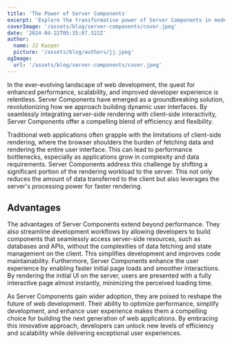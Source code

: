 ```yaml
---
title: 'The Power of Server Components'
excerpt: 'Explore the transformative power of Server Components in modern web development. This innovative approach redefines how we build dynamic user interfaces, offering a compelling blend of performance, scalability, and developer experience. Join us as we delve into the advantages of Server Components and how they are reshaping the future of web applications.'
coverImage: '/assets/blog/server-components/cover.jpeg'
date: '2024-04-22T05:35:07.322Z'
author:
  name: JJ Kasper
  picture: '/assets/blog/authors/jj.jpeg'
ogImage:
  url: '/assets/blog/server-components/cover.jpeg'
---
```


In the ever-evolving landscape of web development, the quest for enhanced performance, scalability, and improved developer experience is relentless. Server Components have emerged as a groundbreaking solution, revolutionizing how we approach building dynamic user interfaces. By seamlessly integrating server-side rendering with client-side interactivity, Server Components offer a compelling blend of efficiency and flexibility.

Traditional web applications often grapple with the limitations of client-side rendering, where the browser shoulders the burden of fetching data and rendering the entire user interface. This can lead to performance bottlenecks, especially as applications grow in complexity and data requirements. Server Components address this challenge by shifting a significant portion of the rendering workload to the server. This not only reduces the amount of data transferred to the client but also leverages the server's processing power for faster rendering.

## Advantages

The advantages of Server Components extend beyond performance. They also streamline development workflows by allowing developers to build components that seamlessly access server-side resources, such as databases and APIs, without the complexities of data fetching and state management on the client. This simplifies development and improves code maintainability. Furthermore, Server Components enhance the user experience by enabling faster initial page loads and smoother interactions. By rendering the initial UI on the server, users are presented with a fully interactive page almost instantly, minimizing the perceived loading time.

As Server Components gain wider adoption, they are poised to reshape the future of web development. Their ability to optimize performance, simplify development, and enhance user experience makes them a compelling choice for building the next generation of web applications. By embracing this innovative approach, developers can unlock new levels of efficiency and scalability while delivering exceptional user experiences.
